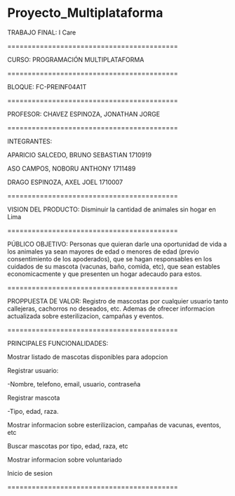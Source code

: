# Proyecto_Multiplataforma

TRABAJO FINAL:
I Care

==========================================

CURSO:
PROGRAMACIÓN MULTIPLATAFORMA

==========================================

BLOQUE:
FC-PREINF04A1T

==========================================

PROFESOR:
CHAVEZ ESPINOZA, JONATHAN JORGE

==========================================

INTEGRANTES:

APARICIO SALCEDO, BRUNO SEBASTIAN	1710919

ASO CAMPOS, NOBORU ANTHONY	1711489

DRAGO ESPINOZA, AXEL JOEL	1710007

==========================================

VISION DEL PRODUCTO:
Disminuir la cantidad de animales sin hogar en Lima

==========================================

PÚBLICO OBJETIVO:
Personas que quieran darle una oportunidad de vida a los animales ya sean mayores de edad o
menores de edad (previo consentimiento de los apoderados), que se hagan responsables en los cuidados 
de su mascota (vacunas, baño, comida, etc), que sean estables economicacmente y que presenten un
hogar adecaudo para estos.

==========================================

PROPPUESTA DE VALOR:
Registro de mascostas por cualquier usuario tanto callejeras, cachorros no deseados, etc. Ademas de 
ofrecer informacion actualizada sobre esterilizacion, campañas y eventos.


==========================================

PRINCIPALES FUNCIONALIDADES:

Mostrar listado de mascotas disponibles para adopcion

Registrar usuario:

  -Nombre, telefono, email, usuario, contraseña
  
Registrar mascota

  -Tipo, edad, raza.
  
Mostrar informacion sobre esterilizacion, campañas de vacunas, eventos, etc

Buscar mascotas por tipo, edad, raza, etc

Mostrar informacion sobre voluntariado

Inicio de sesion


==========================================
